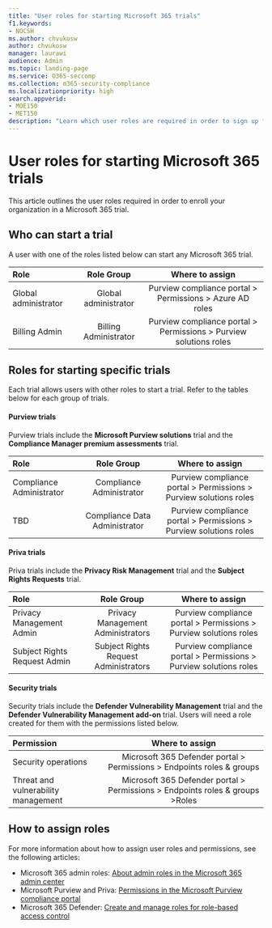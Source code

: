 ```yaml
---
title: "User roles for starting Microsoft 365 trials"
f1.keywords:
- NOCSH
ms.author: chvukosw
author: chvukosw
manager: laurawi
audience: Admin
ms.topic: landing-page
ms.service: O365-seccomp
ms.collection: m365-security-compliance
ms.localizationpriority: high
search.appverid: 
- MOE150
- MET150
description: "Learn which user roles are required in order to sign up for a trial of Microsoft 365 Purview, Priva, and security products."
---
```


# User roles for starting Microsoft 365 trials

This article outlines the user roles required in order to enroll your organization in a Microsoft 365 trial.

## Who can start a trial

A user with one of the roles listed below can start any Microsoft 365 trial.
 
| Role | Role Group | Where to assign | 
| :------------- | :-------------: | :------------: |
| Global administrator | Global administrator   | Purview compliance portal > Permissions > Azure AD roles |
| Billing Admin | Billing Administrator | Purview compliance portal > Permissions > Purview solutions roles |

## Roles for starting specific trials

Each trial allows users with other roles to start a trial. Refer to the tables below for each group of trials.

#### Purview trials

Purview trials include the **Microsoft Purview solutions** trial and the **Compliance Manager premium assessments** trial. 

| Role | Role Group | Where to assign | 
| :------------- | :-------------: | :------------: |
| Compliance Administrator | Compliance Administrator   | Purview compliance portal > Permissions > Purview solutions roles |
| TBD | Compliance Data Administrator | Purview compliance portal > Permissions > Purview solutions roles |

#### Priva trials

Priva trials include the **Privacy Risk Management** trial and the **Subject Rights Requests** trial.

| Role | Role Group | Where to assign | 
| :------------- | :-------------: | :------------: |
| Privacy Management Admin | Privacy Management Administrators   | Purview compliance portal > Permissions > Purview solutions roles |
| Subject Rights Request Admin | Subject Rights Request Administrators | Purview compliance portal > Permissions > Purview solutions roles |

#### Security trials

Security trials include the **Defender Vulnerability Management** trial and the **Defender Vulnerability Management add-on** trial. Users will need a role created for them with the permissions listed below.

| Permission | Where to assign | 
| :------------- | :-------------: |
Security operations  | Microsoft 365 Defender portal > Permissions > Endpoints roles & groups  |
| Threat and vulnerability management | Microsoft 365 Defender portal > Permissions > Endpoints roles & groups >Roles |

## How to assign roles

For more information about how to assign user roles and permissions, see the following articles:

- Microsoft 365 admin roles: [About admin roles in the Microsoft 365 admin center](../admin/add-users/about-admin-roles.md)
- Microsoft Purview and Priva: [Permissions in the Microsoft Purview compliance portal](microsoft-365-compliance-center-permissions.md)
- Microsoft 365 Defender: [Create and manage roles for role-based access control](../security/defender-endpoint/user-roles.md)